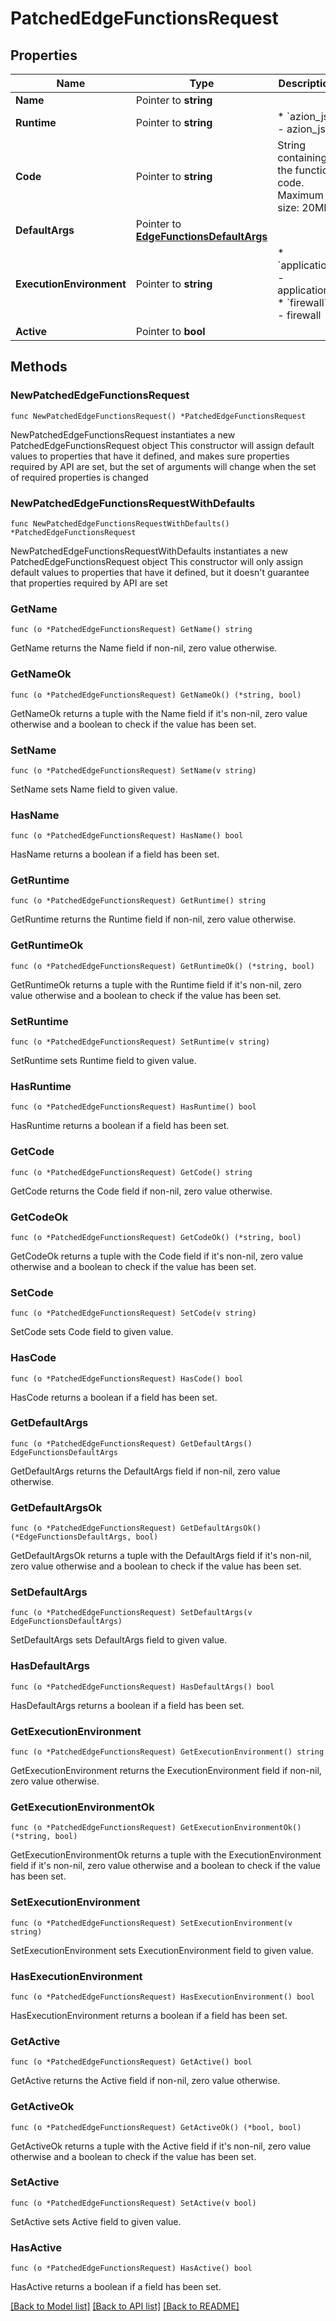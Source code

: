 # PatchedEdgeFunctionsRequest

## Properties

Name | Type | Description | Notes
------------ | ------------- | ------------- | -------------
**Name** | Pointer to **string** |  | [optional] 
**Runtime** | Pointer to **string** | * &#x60;azion_js&#x60; - azion_js | [optional] 
**Code** | Pointer to **string** | String containing the function code. Maximum size: 20MB. | [optional] 
**DefaultArgs** | Pointer to [**EdgeFunctionsDefaultArgs**](EdgeFunctionsDefaultArgs.md) |  | [optional] 
**ExecutionEnvironment** | Pointer to **string** | * &#x60;application&#x60; - application * &#x60;firewall&#x60; - firewall | [optional] 
**Active** | Pointer to **bool** |  | [optional] 

## Methods

### NewPatchedEdgeFunctionsRequest

`func NewPatchedEdgeFunctionsRequest() *PatchedEdgeFunctionsRequest`

NewPatchedEdgeFunctionsRequest instantiates a new PatchedEdgeFunctionsRequest object
This constructor will assign default values to properties that have it defined,
and makes sure properties required by API are set, but the set of arguments
will change when the set of required properties is changed

### NewPatchedEdgeFunctionsRequestWithDefaults

`func NewPatchedEdgeFunctionsRequestWithDefaults() *PatchedEdgeFunctionsRequest`

NewPatchedEdgeFunctionsRequestWithDefaults instantiates a new PatchedEdgeFunctionsRequest object
This constructor will only assign default values to properties that have it defined,
but it doesn't guarantee that properties required by API are set

### GetName

`func (o *PatchedEdgeFunctionsRequest) GetName() string`

GetName returns the Name field if non-nil, zero value otherwise.

### GetNameOk

`func (o *PatchedEdgeFunctionsRequest) GetNameOk() (*string, bool)`

GetNameOk returns a tuple with the Name field if it's non-nil, zero value otherwise
and a boolean to check if the value has been set.

### SetName

`func (o *PatchedEdgeFunctionsRequest) SetName(v string)`

SetName sets Name field to given value.

### HasName

`func (o *PatchedEdgeFunctionsRequest) HasName() bool`

HasName returns a boolean if a field has been set.

### GetRuntime

`func (o *PatchedEdgeFunctionsRequest) GetRuntime() string`

GetRuntime returns the Runtime field if non-nil, zero value otherwise.

### GetRuntimeOk

`func (o *PatchedEdgeFunctionsRequest) GetRuntimeOk() (*string, bool)`

GetRuntimeOk returns a tuple with the Runtime field if it's non-nil, zero value otherwise
and a boolean to check if the value has been set.

### SetRuntime

`func (o *PatchedEdgeFunctionsRequest) SetRuntime(v string)`

SetRuntime sets Runtime field to given value.

### HasRuntime

`func (o *PatchedEdgeFunctionsRequest) HasRuntime() bool`

HasRuntime returns a boolean if a field has been set.

### GetCode

`func (o *PatchedEdgeFunctionsRequest) GetCode() string`

GetCode returns the Code field if non-nil, zero value otherwise.

### GetCodeOk

`func (o *PatchedEdgeFunctionsRequest) GetCodeOk() (*string, bool)`

GetCodeOk returns a tuple with the Code field if it's non-nil, zero value otherwise
and a boolean to check if the value has been set.

### SetCode

`func (o *PatchedEdgeFunctionsRequest) SetCode(v string)`

SetCode sets Code field to given value.

### HasCode

`func (o *PatchedEdgeFunctionsRequest) HasCode() bool`

HasCode returns a boolean if a field has been set.

### GetDefaultArgs

`func (o *PatchedEdgeFunctionsRequest) GetDefaultArgs() EdgeFunctionsDefaultArgs`

GetDefaultArgs returns the DefaultArgs field if non-nil, zero value otherwise.

### GetDefaultArgsOk

`func (o *PatchedEdgeFunctionsRequest) GetDefaultArgsOk() (*EdgeFunctionsDefaultArgs, bool)`

GetDefaultArgsOk returns a tuple with the DefaultArgs field if it's non-nil, zero value otherwise
and a boolean to check if the value has been set.

### SetDefaultArgs

`func (o *PatchedEdgeFunctionsRequest) SetDefaultArgs(v EdgeFunctionsDefaultArgs)`

SetDefaultArgs sets DefaultArgs field to given value.

### HasDefaultArgs

`func (o *PatchedEdgeFunctionsRequest) HasDefaultArgs() bool`

HasDefaultArgs returns a boolean if a field has been set.

### GetExecutionEnvironment

`func (o *PatchedEdgeFunctionsRequest) GetExecutionEnvironment() string`

GetExecutionEnvironment returns the ExecutionEnvironment field if non-nil, zero value otherwise.

### GetExecutionEnvironmentOk

`func (o *PatchedEdgeFunctionsRequest) GetExecutionEnvironmentOk() (*string, bool)`

GetExecutionEnvironmentOk returns a tuple with the ExecutionEnvironment field if it's non-nil, zero value otherwise
and a boolean to check if the value has been set.

### SetExecutionEnvironment

`func (o *PatchedEdgeFunctionsRequest) SetExecutionEnvironment(v string)`

SetExecutionEnvironment sets ExecutionEnvironment field to given value.

### HasExecutionEnvironment

`func (o *PatchedEdgeFunctionsRequest) HasExecutionEnvironment() bool`

HasExecutionEnvironment returns a boolean if a field has been set.

### GetActive

`func (o *PatchedEdgeFunctionsRequest) GetActive() bool`

GetActive returns the Active field if non-nil, zero value otherwise.

### GetActiveOk

`func (o *PatchedEdgeFunctionsRequest) GetActiveOk() (*bool, bool)`

GetActiveOk returns a tuple with the Active field if it's non-nil, zero value otherwise
and a boolean to check if the value has been set.

### SetActive

`func (o *PatchedEdgeFunctionsRequest) SetActive(v bool)`

SetActive sets Active field to given value.

### HasActive

`func (o *PatchedEdgeFunctionsRequest) HasActive() bool`

HasActive returns a boolean if a field has been set.


[[Back to Model list]](../README.md#documentation-for-models) [[Back to API list]](../README.md#documentation-for-api-endpoints) [[Back to README]](../README.md)


